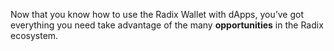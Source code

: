 Now that you know how to use the Radix Wallet with dApps, you’ve got everything you need take advantage of the many **opportunities** in the Radix ecosystem.
